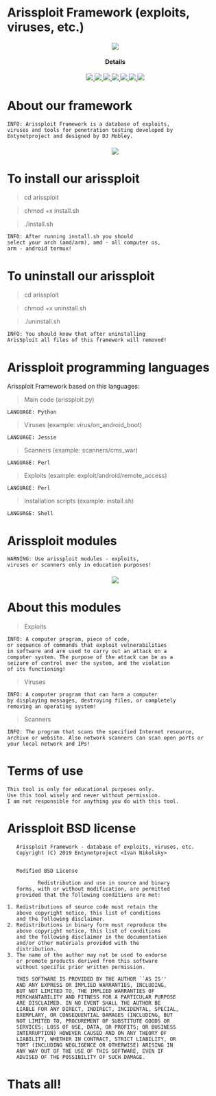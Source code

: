 # Arissploit Framework (exploits, viruses, etc.)
        
<h4 align="center"><img src="https://user-images.githubusercontent.com/43011806/57065407-f66fd680-6cd1-11e9-9f72-5eba1b123cec.jpeg">

</a>
<h4 align="center">Details</h4>                
<p align="center">
  <a href="http://entynetproject.simplesite.com/">
    <img src="https://img.shields.io/badge/entynetproject-Ivan%20Nikolsky-blue.svg">
  </a> 
  <a href="https://github.com/entynetproject/arissploit/releases">
    <img src="https://img.shields.io/github/release/entynetproject/arissploit.svg">
  </a>
  <a href="https://ru.m.wikipedia.org/wiki/python">
    <img src="https://img.shields.io/badge/language-python-blue.svg">
 </a>
  <a href="https://github.com/entynetproject/arissploit">
    <img src="https://img.shields.io/badge/arch-arm/amd-red.svg">
 </a>
  <a href="https://github.com/entynetproject/arissploit/issues?q=is%3Aissue+is%3Aclosed">
      <img src="https://img.shields.io/github/issues/entynetproject/arissploit.svg">
  </a>
  <a href="https://github.com/entynetproject/arissploit/wiki">
      <img src="https://img.shields.io/badge/wiki%20-arissploit-lightgrey.svg">
 </a>
  <a href="https://mobile.twitter.com/arissploit">
    <img src="https://img.shields.io/badge/twitter-arissploit-blue.svg">
 </a>
</p>

# About our framework

    INFO: Arissploit Framework is a database of exploits,
    viruses and tools for penetration testing developed by 
    Entynetproject and designed by DJ Mobley.

<h4 align="center"><img src="https://user-images.githubusercontent.com/43011806/59842131-8f2fe380-935e-11e9-926d-8e00bfcd47c7.png">

# To install our arissploit

> cd arissploit

> chmod +x install.sh

> ./install.sh

    INFO: After running install.sh you should
    select your arch (amd/arm), amd - all computer os,
    arm - android termux!

# To uninstall our arissploit

> cd arissploit

> chmod +x uninstall.sh

> ./uninstall.sh

    INFO: You should know that after uninstalling 
    ArisSploit all files of this framework will removed!

# Arissploit programming languages 

Arissploit Framework based on this languages:

> Main code (arissploit.py)

    LANGUAGE: Python
   
> Viruses (example: virus/on_android_boot)

    LANGUAGE: Jessie
    
> Scanners (example: scanners/cms_war)

    LANGUAGE: Perl
    
> Exploits (example: exploit/android/remote_access)
    
    LANGUAGE: Perl
    
> Installation scripts (example: install.sh)

    LANGUAGE: Shell

# Arissploit modules

    WARNING: Use arissploit modules - exploits, 
    viruses or scanners only in education purposes!

<h4 align="center"><img src="https://user-images.githubusercontent.com/43011806/59842274-e03fd780-935e-11e9-9878-5f92229587c5.png">

# About this modules

> Exploits

    INFO: A computer program, piece of code,
    or sequence of commands that exploit vulnerabilities 
    in software and are used to carry out an attack on a 
    computer system. The purpose of the attack can be as a 
    seizure of control over the system, and the violation 
    of its functioning!

> Viruses

    INFO: A computer program that can harm a computer 
    by displaying messages, destroying files, or completely 
    removing an operating system!

> Scanners

    INFO: The program that scans the specified Internet resource, 
    archive or website. Also network scanners can scan open ports or
    your local network and IPs!

# Terms of use

    This tool is only for educational purposes only.
    Use this tool wisely and never without permission.
    I am not responsible for anything you do with this tool.

# Arissploit BSD license


       Arissploit Framework - database of exploits, viruses, etc.
       Copyright (C) 2019 Entynetproject <Ivan Nikolsky>


       Modified BSD License
 
              Redistribution and use in source and binary
       forms, with or without modification, are permitted
       provided that the following conditions are met:

    1. Redistributions of source code must retain the
       above copyright notice, this list of conditions
       and the following disclaimer.
    2. Redistributions in binary form must reproduce the
       above copyright notice, this list of conditions
       and the following disclaimer in the documentation
       and/or other materials provided with the
       distribution.
    3. The name of the author may not be used to endorse
       or promote products derived from this software
       without specific prior written permission.

       THIS SOFTWARE IS PROVIDED BY THE AUTHOR ``AS IS''
       AND ANY EXPRESS OR IMPLIED WARRANTIES, INCLUDING,
       BUT NOT LIMITED TO, THE IMPLIED WARRANTIES OF
       MERCHANTABILITY AND FITNESS FOR A PARTICULAR PURPOSE
       ARE DISCLAIMED. IN NO EVENT SHALL THE AUTHOR BE
       LIABLE FOR ANY DIRECT, INDIRECT, INCIDENTAL, SPECIAL,
       EXEMPLARY, OR CONSEQUENTIAL DAMAGES (INCLUDING, BUT
       NOT LIMITED TO, PROCUREMENT OF SUBSTITUTE GOODS OR
       SERVICES; LOSS OF USE, DATA, OR PROFITS; OR BUSINESS
       INTERRUPTION) HOWEVER CAUSED AND ON ANY THEORY OF
       LIABILITY, WHETHER IN CONTRACT, STRICT LIABILITY, OR
       TORT (INCLUDING NEGLIGENCE OR OTHERWISE) ARISING IN
       ANY WAY OUT OF THE USE OF THIS SOFTWARE, EVEN IF
       ADVISED OF THE POSSIBILITY OF SUCH DAMAGE.

# Thats all!
